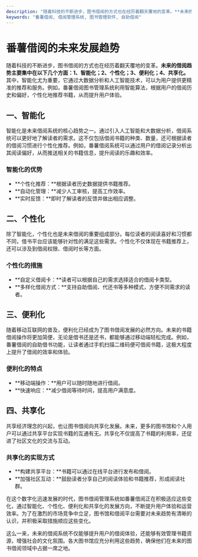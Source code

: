 ```yaml
---
description: "随着科技的不断进步，图书借阅的方式也在经历着翻天覆地的变革。**未来的借阅趋势主要集中在以下几个方面：1、智能化；2、个性化；3、便利化；4、共享化。** 其中，智能化尤为重要，它通过大数据分析和人工智能技术，可以为用户提供更精准的推荐和服务。例如，番薯借阅图书管理系统利用智能算法，根据用户的借阅历史和偏好，个性化地推荐书籍，从而提升用户体验。"
keywords: "番薯借阅, 借阅管理系统, 图书管理软件, 自助借阅"
---
```

# 番薯借阅的未来发展趋势

随着科技的不断进步，图书借阅的方式也在经历着翻天覆地的变革。**未来的借阅趋势主要集中在以下几个方面：1、智能化；2、个性化；3、便利化；4、共享化。** 其中，智能化尤为重要，它通过大数据分析和人工智能技术，可以为用户提供更精准的推荐和服务。例如，番薯借阅图书管理系统利用智能算法，根据用户的借阅历史和偏好，个性化地推荐书籍，从而提升用户体验。

## 一、智能化

智能化是未来借阅系统的核心趋势之一。通过引入人工智能和大数据分析，借阅系统可以更好地了解读者的需求。这不仅包括借阅书籍的种类、数量，还可根据读者的借阅习惯进行个性化推荐。例如，番薯借阅系统可以通过用户的借阅记录分析出其阅读偏好，从而推送相关的书籍信息，提升阅读的乐趣和效率。

### 智能化的优势

- **个性化推荐：**根据读者历史数据提供书籍推荐。
- **自动化管理：**减少人工审核，提高工作效率。
- **实时反馈：**即时了解读者的反馈并做出相应调整。

## 二、个性化

除了智能化，个性化也是未来借阅的重要组成部分。每位读者的阅读喜好和习惯都不同，借书平台应该能够针对性的满足这些需求。个性化不仅体现在书籍推荐上，还可以涉及到借阅权限、借阅时长等方面。

### 个性化的措施

- **自定义借阅卡：**读者可以根据自己的需求选择适合的借阅卡类型。
- **多样化借阅方式：**支持自助借阅、代还书等多种模式，方便不同需求的读者。
  
## 三、便利化

随着移动互联网的普及，便利化已经成为了图书借阅发展的必然方向。未来的书籍借阅操作将更加简便，无论是借书还是还书，都能够通过移动端轻松完成。例如，番薯借阅的自助借书功能，让读者通过手机扫描二维码便可借阅书籍，这极大程度上提升了借阅的效率和体验。

### 便利化的特点

- **移动端操作：**用户可以随时随地进行借阅。
- **快速响应：**减少借阅等待时间，提高用户满意度。

## 四、共享化

共享经济理念的兴起，也让图书借阅向共享化发展。未来，更多的图书馆和个人用户可以通过共享平台实现书籍的互通有无。共享化不仅提高了书籍的利用率，还促进了社区文化的交流与互动。

### 共享化的实现方式

- **构建共享平台：**书籍可以通过在线平台进行发布和借阅。
- **加强社区互动：**鼓励读者分享自己的阅读体验和书籍推荐，形成阅读社群。

在这个数字化迅速发展的时代，图书借阅管理系统如番薯借阅正在积极适应这些变化，通过智能化、个性化、便利化和共享化的发展方向，不断提升用户体验和运营效率。为了在激烈的市场竞争中立足，图书馆和借阅平台需要对未来趋势有清晰的认识，并积极采取措施顺应这些变化。

这么一来，未来的借阅系统不仅能够提升用户的借阅体验，还能够有效管理书籍资源，增强社会的文化氛围。各大图书馆应充分利用这些趋势，确保他们在未来的图书借阅领域中占据一席之地。
